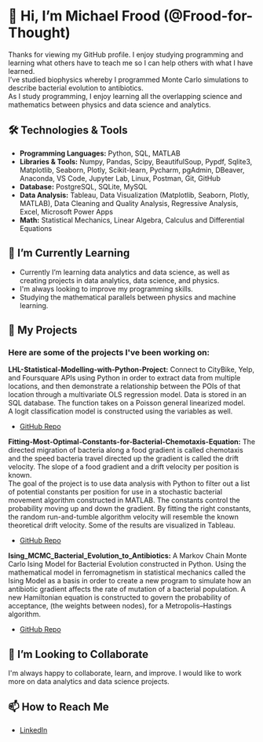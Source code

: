 # 👋 Hi, I’m Michael Frood (@Frood-for-Thought)
Thanks for viewing my GitHub profile. 
I enjoy studying programming and learning what others have to teach me so I can help others with what I have learned.  
I’ve studied biophysics whereby I programmed Monte Carlo simulations to describe bacterial evolution to antibiotics.  
As I study programming, I enjoy learning all the overlapping science and mathematics between physics and data science and analytics.

## 🛠️ Technologies & Tools
  - **Programming Languages:** Python, SQL, MATLAB
  - **Libraries & Tools:** Numpy, Pandas, Scipy, BeautifulSoup, Pypdf, Sqlite3, Matplotlib, Seaborn, Plotly, Scikit-learn, Pycharm, pgAdmin, DBeaver, Anaconda, VS Code, Jupyter Lab, Linux, Postman, Git, GitHub
  - **Database:** PostgreSQL, SQLite, MySQL
  - **Data Analysis:** Tableau, Data Visualization (Matplotlib, Seaborn, Plotly, MATLAB), Data Cleaning and Quality Analysis, Regressive Analysis, Excel, Microsoft Power Apps
  - **Math:** Statistical Mechanics, Linear Algebra, Calculus and Differential Equations

## 🌱 I’m Currently Learning 
- Currently I’m learning data analytics and data science, as well as creating projects in data analytics, data science, and physics.
- I'm always looking to improve my programming skills.
- Studying the mathematical parallels between physics and machine learning.

## 🔭 My Projects
### Here are some of the projects I've been working on:
**LHL-Statistical-Modelling-with-Python-Project:** 
Connect to CityBike, Yelp, and Foursquare APIs using Python in order to extract data from multiple locations,
and then demonstrate a relationship between the POIs of that location through a multivariate OLS regression model.
Data is stored in an SQL database. The function takes on a Poisson general linearized model.  
A logit classification model is constructed using the variables as well.
- [GitHub Repo](https://github.com/Frood-for-Thought/Fitting-Most-Optimal-Constants-for-Bacterial-Chemotaxis-Equation)

**Fitting-Most-Optimal-Constants-for-Bacterial-Chemotaxis-Equation:**
The directed migration of bacteria along a food gradient is called chemotaxis and the speed bacteria travel directed up the gradient 
is called the drift velocity.  The slope of a food gradient and a drift velocity per position is known.  
The goal of the project is to use data analysis with Python to filter out a list of potential constants per position for use in a 
stochastic bacterial movement algorithm constructed in MATLAB. The constants control the probability moving up and down the gradient. 
By fitting the right constants, the random run-and-tumble algorithm velocity will resemble the known theoretical drift velocity.
Some of the results are visualized in Tableau.
- [GitHub Repo](https://github.com/Frood-for-Thought/Fitting-Most-Optimal-Constants-for-Bacterial-Chemotaxis-Equation)

**Ising_MCMC_Bacterial_Evolution_to_Antibiotics:**
A Markov Chain Monte Carlo Ising Model for Bacterial Evolution constructed in Python. 
Using the mathematical model in ferromagnetism in statistical mechanics called the Ising Model as a basis in order to create a new program 
to simulate how an antibiotic gradient affects the rate of mutation of a bacterial population. A new Hamiltonian equation is constructed 
to govern the probability of acceptance, (the weights between nodes), for a Metropolis–Hastings algorithm.
- [GitHub Repo](https://github.com/Frood-for-Thought/Ising_MCMC_Bacterial_Evolution_to_Antibiotics)

## 💞️ I’m Looking to Collaborate
  I'm always happy to collaborate, learn, and improve.  I would like to work more on data analytics and data science projects.

## 📫 How to Reach Me
  - [LinkedIn](https://www.linkedin.com/in/michael-frood-991415254/)

<!---
Frood-for-Thought/Frood-for-Thought is a ✨ special ✨ repository because its `README.md` (this file) appears on your GitHub profile.
You can click the Preview link to take a look at your changes.
--->
